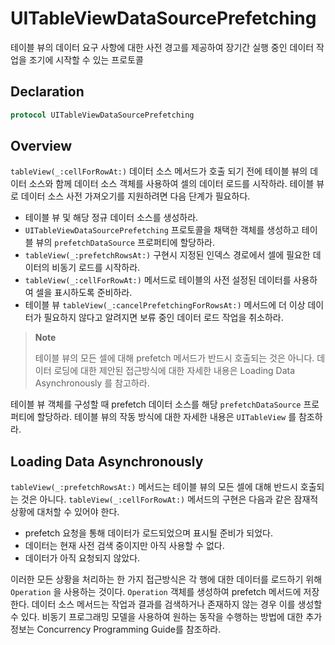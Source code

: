 # UITableViewDataSourcePrefetching

테이블 뷰의 데이터 요구 사항에 대한 사전 경고를 제공하여 장기간 실행 중인 데이터 작업을 조기에 시작할 수 있는 프로토콜

## Declaration

```swift
protocol UITableViewDataSourcePrefetching
```

## Overview

`tableView(_:cellForRowAt:)` 데이터 소스 메서드가 호출 되기 전에 테이블 뷰의 데이터 소스와 함께 데이터 소스 객체를 사용하여 셀의 데이터 로드를 시작하라. 테이블 뷰로 데이터 소스 사전 가져오기를 지원하려면 다음 단계가 필요하다.

* 테이블 뷰 및 해당 정규 데이터 소스를 생성하라.
* `UITableViewDataSourcePrefetching` 프로토콜을 채택한 객체를 생성하고 테이블 뷰의 `prefetchDataSource` 프로퍼티에 할당하라.
* `tableView(_:prefetchRowsAt:)` 구현시 지정된 인덱스 경로에서 셀에 필요한 데이터의 비동기 로드를 시작하라.
* `tableView(_:cellForRowAt:)` 메서드로 테이블의 사전 설정된 데이터를 사용하여 셀을 표시하도록 준비하라.
* 테이블 뷰 `tableView(_:cancelPrefetchingForRowsAt:)` 메서드에 더 이상 데이터가 필요하지 않다고 알려지면 보류 중인 데이터 로드 작업을 취소하라.

> **Note**
>
> 테이블 뷰의 모든 셀에 대해 prefetch 메서드가 반드시 호출되는 것은 아니다. 데이터 로딩에 대한 제안된 접근방식에 대한 자세한 내용은 Loading Data Asynchronously 를 참고하라.

테이블 뷰 객체를 구성할 때 prefetch 데이터 소스를 해당 `prefetchDataSource` 프로퍼티에 할당하라. 테이블 뷰의 작동 방식에 대한 자세한 내용은 `UITableView` 를 참조하라.

## Loading Data Asynchronously

`tableView(_:prefetchRowsAt:)` 메서드는 테이블 뷰의 모든 셀에 대해 반드시 호출되는 것은 아니다. `tableView(_:cellForRowAt:)` 메서드의 구현은 다음과 같은 잠재적 상황에 대처할 수 있어야 한다.

* prefetch 요청을 통해 데이터가 로드되었으며 표시될 준비가 되었다.
* 데이터는 현재 사전 검색 중이지만 아직 사용할 수 없다.
* 데이터가 아직 요청되지 않았다.

이러한 모든 상황을 처리하는 한 가지 접근방식은 각 행에 대한 데이터를 로드하기 위해 `Operation` 을 사용하는 것이다. `Operation` 객체를 생성하여 prefetch 메서드에 저장한다. 데이터 소스 메서드는 작업과 결과를 검색하거나 존재하지 않는 경우 이를 생성할 수 있다. 비동기 프로그래밍 모델을 사용하여 원하는 동작을 수행하는 방법에 대한 추가 정보는 Concurrency Programming Guide를 참조하라.


